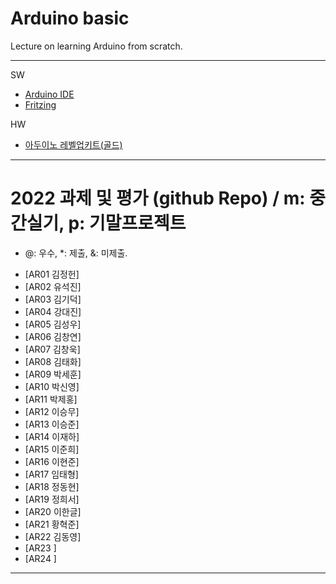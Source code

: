 # Arduino basic
Lecture on learning Arduino from scratch.


---

SW

- [Arduino IDE](https://www.arduino.cc/)
- [Fritzing](http://fritzing.org/download/)

HW

- [아두이노 레벨업키트(골드)](https://www.devicemart.co.kr/goods/view?no=12170416)

---

# 2022 과제 및 평가 (github Repo) / m: 중간실기, p: 기말프로젝트
* @: 우수, *: 제출, &: 미제출.  
- [AR01 김정헌]
- [AR02 유석진]
- [AR03 김기덕]
- [AR04 강대진]
- [AR05 김성우]
- [AR06 김창연]
- [AR07 김창욱]
- [AR08 김태화]
- [AR09 박세훈]
- [AR10 박신영]
- [AR11 박제홍]
- [AR12 이승무]
- [AR13 이승준]
- [AR14 이재하]
- [AR15 이준희]
- [AR16 이현준]
- [AR17 임태형]
- [AR18 정동현]
- [AR19 정희서]
- [AR20 이한글]
- [AR21 황혁준]
- [AR22 김동영]
- [AR23 ]
- [AR24 ]

---




